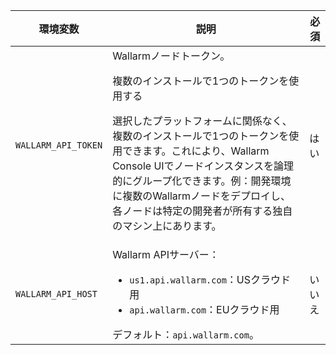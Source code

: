 環境変数 | 説明 | 必須
--- | ---- | ----
`WALLARM_API_TOKEN` | Wallarmノードトークン。<br><div class="admonition info"> <p class="admonition-title">複数のインストールで1つのトークンを使用する</p> <p>選択したプラットフォームに関係なく、複数のインストールで1つのトークンを使用できます。これにより、Wallarm Console UIでノードインスタンスを論理的にグループ化できます。例：開発環境に複数のWallarmノードをデプロイし、各ノードは特定の開発者が所有する独自のマシン上にあります。</p></div> | はい
`WALLARM_API_HOST` | Wallarm APIサーバー：<ul><li>`us1.api.wallarm.com`：USクラウド用</li><li>`api.wallarm.com`：EUクラウド用</li></ul>デフォルト：`api.wallarm.com`。 | いいえ